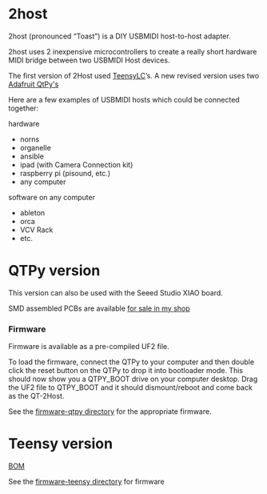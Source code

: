 # 2host

2host (pronounced “Toast”) is a DIY USBMIDI host-to-host adapter.

2host uses 2 inexpensive microcontrollers to create a really short hardware MIDI bridge between two USBMIDI Host devices.

The first version of 2Host used [TeensyLC](https://www.pjrc.com/store/teensylc.html)’s. A new revised version uses two [Adafruit QtPy's](https://www.adafruit.com/qtpy) 

Here are a few examples of USBMIDI hosts which could be connected together:

hardware    
- norns 
- organelle 
- ansible 
- ipad (with Camera Connection kit) 
- raspberry pi (pisound, etc.) 
- any computer

software on any computer  
- ableton 
- orca  
- VCV Rack 
- etc. 

# QTPy version

This version can also be used with the Seeed Studio XIAO board.

SMD assembled PCBs are available [for sale in my shop](https://denki-oto.weebly.com/store/p67/qtpy2host.html#/)

### Firmware

Firmware is available as a pre-compiled UF2 file. 

To load the firmware, connect the QTPy to your computer and then double click the reset button on the QTPy to drop it into bootloader mode. This should now show you a QTPY_BOOT drive on your computer desktop. Drag the UF2 file to QTPY_BOOT and it should dismount/reboot and come back as the QT-2Host.

See the [firmware-qtpy directory](/firmware-qtpy/qt_2host_firmware) for the appropriate firmware.


# Teensy version 

[BOM](hardware_v0.3/BOM.md)

See the [firmware-teensy directory](/firmware-teensy/2host_firmware) for firmware


